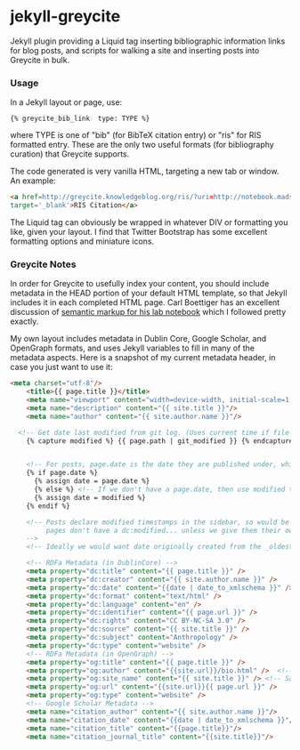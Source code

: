 jekyll-greycite
===============

Jekyll plugin providing a Liquid tag inserting bibliographic information links for blog posts, and scripts for 
walking a site and inserting posts into Greycite in bulk.


### Usage ###

In a Jekyll layout or page, use:  
```
{% greycite_bib_link  type: TYPE %}
```

where TYPE is one of "bib" (for BibTeX citation entry) or "ris" for RIS formatted entry.  These are the only 
two useful formats (for bibliography curation) that Greycite supports.  


The code generated is very vanilla HTML, targeting a new tab or window.  An example:

```html
<a href=http://greycite.knowledgeblog.org/ris/?uri=http://notebook.madsenlab.org/evolutionary%20theory/2013/06/13/gabora2013-response-notes.html 
target='_blank'>RIS Citation</a>
```

The Liquid tag can obviously be wrapped in whatever DIV or formatting you like, given your layout.  I find that Twitter
Bootstrap has some excellent formatting options and miniature icons.  

### Greycite Notes ###

In order for Greycite to usefully index your content, you should include metadata in the HEAD portion of your default HTML
template, so that Jekyll includes it in each completed HTML page.  Carl Boettiger has an excellent discussion of 
[semantic markup for his lab notebook](http://carlboettiger.info/2013/02/22/semantic-citations-for-the-notebook-and-knitr.html)
which I followed pretty exactly.  

My own layout includes metadata in Dublin Core, Google Scholar, and OpenGraph formats, and uses Jekyll variables to 
fill in many of the metadata aspects.  Here is a snapshot of my current metadata header, in case you just want to use it:

```html
<meta charset="utf-8"/>
    <title>{{ page.title }}</title>
    <meta name="viewport" content="width=device-width, initial-scale=1.0"/>
    <meta name="description" content="{{ site.title }}"/>
    <meta name="author" content="{{ site.author.name }}"/>

  <!-- Get date last modified from git log. (Uses current time if file entry not found, e.g. projects/)  -->
	{% capture modified %} {{ page.path | git_modified }} {% endcapture %}


	<!-- For posts, page.date is the date they are published under, which we use as their 'canonical' dc:date -->
	{% if page.date %} 
	  {% assign date = page.date %}
	  {% else %} <!-- If we don't have a page.date, then use modified time (pages) -->
	  {% assign date = modified %} 
	{% endif %}

	<!-- Posts declare modified timestamps in the sidebar, so would be redundant to put here. But then 
	     pages don't have a dc:modified... unless we give them their own (modified) sidebar?  
	-->
	<!-- Ideally we would want date originally created from the _oldest_ git commit too...-->

	<!-- RDFa Metadata (in DublinCore) -->
	<meta property="dc:title" content="{{ page.title }}" />
	<meta property="dc:creator" content="{{ site.author.name }}" />
	<meta property="dc:date" content="{{date | date_to_xmlschema }}" />
	<meta property="dc:format" content="text/html" />
	<meta property="dc:language" content="en" />
	<meta property="dc:identifier" content="{{ page.url }}" />
	<meta property="dc:rights" content="CC BY-NC-SA 3.0" />
	<meta property="dc:source" content="{{ site.title }}" />
	<meta property="dc:subject" content="Anthropology" /> 
	<meta property="dc:type" content="website" /> 
	<!-- RDFa Metadata (in OpenGraph) -->
	<meta property="og:title" content="{{ page.title }}" />
	<meta property="og:author" content="{{site.url}}/bio.html" />  <!-- Should be Liquid? URI? -->
	<meta property="og:site_name" content="{{ site.title }}" /> <!-- Same as dc:source? -->
	<meta property="og:url" content="{{site.url}}{{ page.url }}" />
	<meta property="og:type" content="website" /> 
	<!-- Google Scholar Metadata -->
	<meta name="citation_author" content="{{ site.author.name }}"/>
	<meta name="citation_date" content="{{date | date_to_xmlschema }}"/>
	<meta name="citation_title" content="{{page.title}}"/>
	<meta name="citation_journal_title" content="{{site.title}}"/>
```
